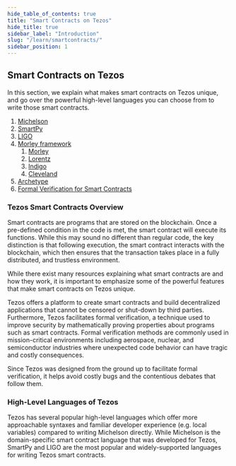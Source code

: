 ```yaml
---
hide_table_of_contents: true
title: "Smart Contracts on Tezos"
hide_title: true
sidebar_label: "Introduction"
slug: "/learn/smartcontracts/"
sidebar_position: 1
---
```

## Smart Contracts on Tezos

In this section, we explain what makes smart contracts on Tezos unique, and go over the powerful high-level languages you can choose from to write those smart contracts.

1. [Michelson](michelson.md)
2. [SmartPy](smartpy.md)
3. [LIGO](ligo.md)
4. [Morley framework](/learn/smartcontracts/morley-framework/morley)
   1. [Morley](/learn/smartcontracts/morley-framework/morley)
   2. [Lorentz](/learn/smartcontracts/morley-framework/lorentz)
   3. [Indigo](/learn/smartcontracts/morley-framework/indigo)
   4. [Cleveland](/learn/smartcontracts/morley-framework/cleveland)
5. [Archetype](archetype.md)
6. [Formal Verification for Smart Contracts](michelsonandcoq.md)

### Tezos Smart Contracts Overview

Smart contracts are programs that are stored on the blockchain. Once a pre-defined condition in the code is met, the smart contract will execute its functions. While this may sound no different than regular code, the key distinction is that following execution, the smart contract interacts with the blockchain, which then ensures that the transaction takes place in a fully distributed, and trustless environment.

While there exist many resources explaining what smart contracts are and how they work, it is important to emphasize some of the powerful features that make smart contracts on Tezos unique.

Tezos offers a platform to create smart contracts and build decentralized applications that cannot be censored or shut-down by third parties. Furthermore, Tezos facilitates formal verification, a technique used to improve security by mathematically proving properties about programs such as smart contracts. Formal verification methods are commonly used in mission-critical environments including aerospace, nuclear, and semiconductor industries where unexpected code behavior can have tragic and costly consequences.

Since Tezos was designed from the ground up to facilitate formal verification, it helps avoid costly bugs and the contentious debates that follow them.

### High-Level Languages of Tezos

Tezos has several popular high-level languages which offer more approachable syntaxes and familiar developer experience \(e.g. local variables\) compared to writing Michelson directly. While Michelson is the domain-specific smart contract language that was developed for Tezos, SmartPy and LIGO are the most popular and widely-supported languages for writing Tezos smart contracts.

